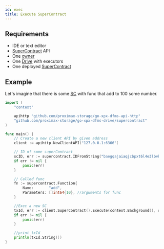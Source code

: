 ```yaml
---
id: exec
title: Execute SuperContract
---
```


## Requirements

- IDE or text editor
- [SuperContract](../../built_in_features/supercontract/overview.md) API
- One [owner](../../roles/owner.md)
- One [Drive](../../built_in_features/drive/overview.md) with executors
- One deployed [SuperContract](../../built_in_features/supercontract/overview.md)

## Example

Let's imagine that there is some [SC](../../built_in_features/supercontract/overview.md) with func that add to 100 some number.

```go
import (
    "context"

    apihttp "github.com/proximax-storage/go-xpx-dfms-api-http"
    "github.com/proximax-storage/go-xpx-dfms-drive/supercontract"
)

func main() {
    // Create a new client API by given address
    client := apihttp.NewClientAPI("127.0.0.1:6366")

    // ID of some superContract
    scID, err := supercontract.IDFromString("baegqajaiaqjcbpxt6l4e3lbvkityq5q673j4v4tcyst34xzxtfkot65a5nmjbjem")
    if err != nil {
        panic(err)
    }

    // Called func
    fn := supercontract.Function{
        Name:       "add",
        Parameters: []int64{10}, //arguments for func
    }

    //Exec a new SC
    txId, err := client.SuperContract().Execute(context.Background(), scID, 1000, fn)
    if err != nil {
        panic(err)
    }

    //print txId
    println(txId.String())
}
```
